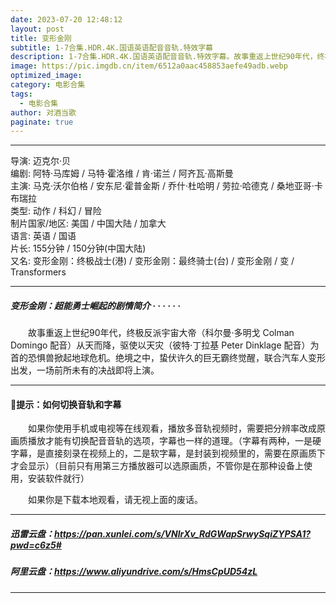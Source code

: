 ```yaml
---
date: 2023-07-20 12:48:12
layout: post
title: 变形金刚
subtitle: 1-7合集.HDR.4K.国语英语配音音轨.特效字幕
description: 1-7合集.HDR.4K.国语英语配音音轨.特效字幕。故事重返上世纪90年代，终极反派宇宙大帝从天而降，驱使以天灾为首的恐惧兽掀起地球危机...
image: https://pic.imgdb.cn/item/6512a0aac458853aefe49adb.webp
optimized_image: 
category: 电影合集
tags:
  - 电影合集
author: 对酒当歌
paginate: true
---
```


---

导演: 迈克尔·贝  
编剧: 阿特·马库姆 / 马特·霍洛维 / 肯·诺兰 / 阿齐瓦·高斯曼  
主演: 马克·沃尔伯格 / 安东尼·霍普金斯 / 乔什·杜哈明 / 劳拉·哈德克 / 桑地亚哥·卡布瑞拉  
类型: 动作 / 科幻 / 冒险  
制片国家/地区: 美国 / 中国大陆 / 加拿大  
语言: 英语 / 国语  
片长: 155分钟 / 150分钟(中国大陆)  
又名: 变形金刚：终极战士(港) / 变形金刚：最终骑士(台) / 变形金刚 / 变 / Transformers  

---

##### 变形金刚：超能勇士崛起的剧情简介 · · · · · ·

　　故事重返上世纪90年代，终极反派宇宙大帝（科尔曼·多明戈 Colman Domingo 配音）从天而降，驱使以天灾（彼特·丁拉基 Peter Dinklage 配音）为首的恐惧兽掀起地球危机。绝境之中，蛰伏许久的巨无霸终觉醒，联合汽车人变形出发，一场前所未有的决战即将上演。

---

#### 🔔提示：如何切换音轨和字幕

　　如果你使用手机或电视等在线观看，播放多音轨视频时，需要把分辨率改成原画质播放才能有切换配音音轨的选项，字幕也一样的道理。（字幕有两种，一是硬字幕，是直接刻录在视频上的，二是软字幕，是封装到视频里的，需要在原画质下才会显示）（目前只有用第三方播放器可以选原画质，不管你是在那种设备上使用，安装软件就行）

　　如果你是下载本地观看，请无视上面的废话。

---

##### 迅雷云盘：<https://pan.xunlei.com/s/VNlrXv_RdGWapSrwySqiZYPSA1?pwd=c6z5#>

##### 阿里云盘：<https://www.aliyundrive.com/s/HmsCpUD54zL>

---
